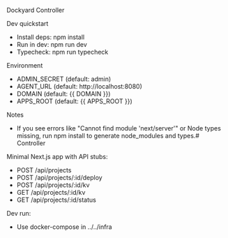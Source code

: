 Dockyard Controller

Dev quickstart
- Install deps: npm install
- Run in dev: npm run dev
- Typecheck: npm run typecheck

Environment
- ADMIN_SECRET (default: admin)
- AGENT_URL (default: http://localhost:8080)
- DOMAIN (default: {{ DOMAIN }})
- APPS_ROOT (default: {{ APPS_ROOT }})

Notes
- If you see errors like "Cannot find module 'next/server'" or Node types missing, run npm install to generate node_modules and types.# Controller

Minimal Next.js app with API stubs:
- POST /api/projects
- POST /api/projects/:id/deploy
- POST /api/projects/:id/kv
- GET  /api/projects/:id/kv
- GET  /api/projects/:id/status

Dev run:
- Use docker-compose in ../../infra
